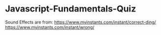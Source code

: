 # Javascript-Fundamentals-Quiz

Sound Effects are from:
https://www.myinstants.com/instant/correct-ding/
https://www.myinstants.com/instant/wrong/
